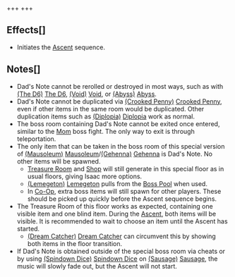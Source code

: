 +++
+++

Effects[]
---------


* Initiates the [Ascent](/wiki/Ascent "Ascent") sequence.


Notes[]
-------


* Dad's Note cannot be rerolled or destroyed in most ways, such as with [(The D6)](/wiki/The_D6 "The D6") [The D6](/wiki/The_D6 "The D6"), [(Void)](/wiki/Void "Void") [Void](/wiki/Void "Void"), or [(Abyss)](/wiki/Abyss "Abyss") [Abyss](/wiki/Abyss "Abyss").
* Dad's Note cannot be duplicated via [(Crooked Penny)](/wiki/Crooked_Penny "Crooked Penny") [Crooked Penny](/wiki/Crooked_Penny "Crooked Penny"), even if other items in the same room would be duplicated. Other duplication items such as [(Diplopia)](/wiki/Diplopia "Diplopia") [Diplopia](/wiki/Diplopia "Diplopia") work as normal.
* The boss room containing Dad's Note cannot be exited once entered, similar to the [Mom](/wiki/Mom "Mom") boss fight. The only way to exit is through teleportation.
* The only item that can be taken in the boss room of this special version of [(Mausoleum)](/wiki/Mausoleum "Mausoleum") [Mausoleum](/wiki/Mausoleum "Mausoleum")/[(Gehenna)](/wiki/Gehenna "Gehenna") [Gehenna](/wiki/Gehenna "Gehenna") is Dad's Note. No other items will be spawned.
	+ [Treasure Room](/wiki/Treasure_Room "Treasure Room") and [Shop](/wiki/Shop "Shop") will still generate in this special floor as in usual floors, giving Isaac more options.
	+ [(Lemegeton)](/wiki/Lemegeton "Lemegeton") [Lemegeton](/wiki/Lemegeton "Lemegeton") pulls from the [Boss Pool](/wiki/Boss_(Item_Pool) "Boss (Item Pool)") when used.
	+ In [Co-Op](/wiki/Repentance_Co-Op "Repentance Co-Op"), extra boss items will still spawn for other players. These should be picked up quickly before the Ascent sequence begins.
* The Treasure Room of this floor works as expected, containing one visible item and one blind item. During the [Ascent](/wiki/Ascent "Ascent"), both items will be visible. It is recommended to wait to choose an item until the Ascent has started.
	+ [(Dream Catcher)](/wiki/Dream_Catcher "Dream Catcher") [Dream Catcher](/wiki/Dream_Catcher "Dream Catcher") can circumvent this by showing both items in the floor transition.
* If Dad's Note is obtained outside of the special boss room via cheats or by using [(Spindown Dice)](/wiki/Spindown_Dice "Spindown Dice") [Spindown Dice](/wiki/Spindown_Dice "Spindown Dice") on [(Sausage)](/wiki/Sausage "Sausage") [Sausage](/wiki/Sausage "Sausage"), the music will slowly fade out, but the Ascent will not start.



